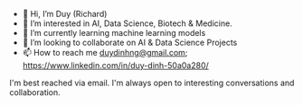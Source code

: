 - 👋 Hi, I’m Duy (Richard)
- 👀 I’m interested in AI, Data Science, Biotech & Medicine. 
- 🌱 I’m currently learning machine learning models 
- 💞️ I’m looking to collaborate on AI & Data Science Projects 
- 📫 How to reach me duydinhng@gmail.com; 
https://www.linkedin.com/in/duy-dinh-50a0a280/

I'm best reached via email. I'm always open to interesting conversations and collaboration.
<!---
duydinhng/duydinhng is a ✨ special ✨ repository because its `README.md` (this file) appears on your GitHub profile.
You can click the Preview link to take a look at your changes.
--->
